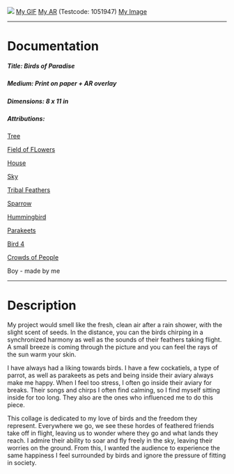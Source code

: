 ![](https://i.imgur.com/9kychRF.jpg)
[My GIF](https://media.giphy.com/media/B13u8gEv6z47vIP3eF/giphy.gif)
[My AR](https://blipps.blippar.com/blipps/QmxpcHA6MjM2MDYy/view?action=test)
(Testcode: 1051947)
[My Image](https://i.imgur.com/9kychRF.jpg)
_______
# Documentation
##### Title: Birds of Paradise
##### Medium: Print on paper + AR overlay
##### Dimensions: 8 x 11 in
##### Attributions:
[Tree](https://www.interfaithfamily.com/holidays/shabbat_and_other_holidays/what_is_tu_bishvat_anyway/)

[Field of FLowers](https://jw-webmagazine.com/colourful-flowers-next-mt-fuji-lake-yamanaka-flower-park-be2a39ceb0a2)

[House](https://www.cnet.com/news/replica-of-disney-pixar-up-house-for-sale-in-utah/)

[Sky](https://stmed.net/earth/sky-wallpapers)

[Tribal Feathers](https://creativemarket.com/kennasatodesigns/479750-Tribal-Feathers-Vector-PNG-JPG-Set)

[Sparrow](http://www.bbcamerica.com/anglophenia/2012/08/10-things-brits-sayand-what-americans-think-we-mean)

[Hummingbird](https://www.britishbirdlovers.co.uk/bird-brain/can-birds-fly-backwards)

[Parakeets](https://www.petsmart.com/learning-center/bird-care/caring-for-your-bird/A0059.html)

[Bird 4](https://www.desktopbackground.org/wallpaper/15-fantastic-hd-bird-wallpapers-hdwallsource-com-307233)

[Crowds of People](http://thetimesweekly.com/news/2016/sep/20/joliet-special-census-begins-september-23/)

Boy - made by me
______

# Description

My project would smell like the fresh, clean air after a rain shower, with the slight scent of seeds. In the distance, you can the birds chirping in a synchronized harmony as well as the sounds of their feathers taking flight. A small breeze is coming through the picture and you can feel the rays of the sun warm your skin. 

I have always had a liking towards birds. I have a few cockatiels, a type of parrot, as well as parakeets as pets and being inside their aviary always make me happy. When I feel too stress, I often go inside their aviary for breaks. Their songs and chirps I often find calming, so I find myself sitting inside for too long. They also are the ones who influenced me to do this piece. 

This collage is dedicated to my love of birds and the freedom they represent. Everywhere we go, we see these hordes of feathered friends take off in flight, leaving us to wonder where they go and what lands they reach. I admire their ability to soar and fly freely in the sky, leaving their worries on the ground. From this, I wanted the audience to experience the same happiness I feel surrounded by birds and ignore the pressure of fitting in society. 
